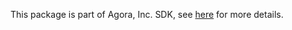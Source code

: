 This package is part of Agora, Inc. SDK, see [here](https://www.agora.io/en/sdk-licence-agreement/) for more details.
